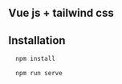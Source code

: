 ## Vue js + tailwind css 

## Installation 

```bash
  npm install 
```
```bash
  npm run serve 
```
    
